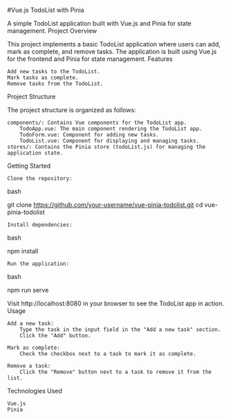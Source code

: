 #Vue.js TodoList with Pinia

A simple TodoList application built with Vue.js and Pinia for state management.
Project Overview

This project implements a basic TodoList application where users can add, mark as complete, and remove tasks. The application is built using Vue.js for the frontend and Pinia for state management.
Features

    Add new tasks to the TodoList.
    Mark tasks as complete.
    Remove tasks from the TodoList.

Project Structure

The project structure is organized as follows:

    components/: Contains Vue components for the TodoList app.
        TodoApp.vue: The main component rendering the TodoList app.
        TodoForm.vue: Component for adding new tasks.
        TodoList.vue: Component for displaying and managing tasks.
    stores/: Contains the Pinia store (todoList.js) for managing the application state.

Getting Started

    Clone the repository:

bash

git clone https://github.com/your-username/vue-pinia-todolist.git
cd vue-pinia-todolist

    Install dependencies:

bash

npm install

    Run the application:

bash

npm run serve

Visit http://localhost:8080 in your browser to see the TodoList app in action.
Usage

    Add a new task:
        Type the task in the input field in the "Add a new task" section.
        Click the "Add" button.

    Mark as complete:
        Check the checkbox next to a task to mark it as complete.

    Remove a task:
        Click the "Remove" button next to a task to remove it from the list.

Technologies Used

    Vue.js
    Pinia
